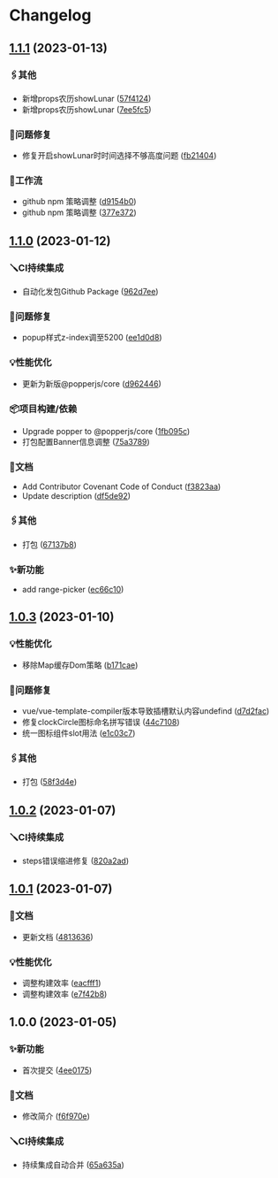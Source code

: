 # Changelog

## [1.1.1](https://github.com/LIjiAngChen8/datepicker-pro-vue/compare/v1.1.0...v1.1.1) (2023-01-13)


### 🖇️其他

* 新增props农历showLunar ([57f4124](https://github.com/LIjiAngChen8/datepicker-pro-vue/commit/57f4124e0eaadce25f83f6350175ef08089b1fc9))
* 新增props农历showLunar ([7ee5fc5](https://github.com/LIjiAngChen8/datepicker-pro-vue/commit/7ee5fc5fe35841e8c7c5aaae24d6412d4ea8a7cd))


### 🐛问题修复

* 修复开启showLunar时时间选择不够高度问题 ([fb21404](https://github.com/LIjiAngChen8/datepicker-pro-vue/commit/fb21404aedb317e96f8fa9d1e9f9f227d6fc15f8))


### 🔖工作流

* github npm 策略调整 ([d9154b0](https://github.com/LIjiAngChen8/datepicker-pro-vue/commit/d9154b06b6e4a16900304f1e8e5e232089914c59))
* github npm 策略调整 ([377e372](https://github.com/LIjiAngChen8/datepicker-pro-vue/commit/377e372b5b62a82ad82b812c44f817b29aee606c))

## [1.1.0](https://github.com/LIjiAngChen8/datepicker-pro-vue/compare/v1.0.3...v1.1.0) (2023-01-12)


### 🪛CI持续集成

* 自动化发包Github Package ([962d7ee](https://github.com/LIjiAngChen8/datepicker-pro-vue/commit/962d7ee38baa6f11e5fc84aba42e1493f6618fc4))


### 🐛问题修复

* popup样式z-index调至5200 ([ee1d0d8](https://github.com/LIjiAngChen8/datepicker-pro-vue/commit/ee1d0d86163d86d7cc4f7e7dffb91182562d4136))


### 💡性能优化

* 更新为新版@popperjs/core ([d962446](https://github.com/LIjiAngChen8/datepicker-pro-vue/commit/d962446e899094b727bd39fafaa062f991917bd8))


### 📦项目构建/依赖

* Upgrade popper to @popperjs/core ([1fb095c](https://github.com/LIjiAngChen8/datepicker-pro-vue/commit/1fb095c796b048834d1f3fd920c004be2ecfa5d9))
* 打包配置Banner信息调整 ([75a3789](https://github.com/LIjiAngChen8/datepicker-pro-vue/commit/75a37896a31e6aa4fdc5e5a3d8c3882141837e44))


### 📄文档

* Add Contributor Covenant Code of Conduct ([f3823aa](https://github.com/LIjiAngChen8/datepicker-pro-vue/commit/f3823aa68fd06c5dd500447fcae7d85e455dfe06))
* Update description ([df5de92](https://github.com/LIjiAngChen8/datepicker-pro-vue/commit/df5de92bc784efda5f31e7d7f1d28111e4e06b51))


### 🖇️其他

* 打包 ([67137b8](https://github.com/LIjiAngChen8/datepicker-pro-vue/commit/67137b8f7ce193a3770dd8b53f9ef5a1f967cefc))


### ✨新功能

* add range-picker ([ec66c10](https://github.com/LIjiAngChen8/datepicker-pro-vue/commit/ec66c1057e10d178dc5cba501e534b39c650b046))

## [1.0.3](https://github.com/LIjiAngChen8/datepicker-pro-vue/compare/v1.0.2...v1.0.3) (2023-01-10)


### 💡性能优化

* 移除Map缓存Dom策略 ([b171cae](https://github.com/LIjiAngChen8/datepicker-pro-vue/commit/b171cae556f6e627b0894d748682a039304dc50a))


### 🐛问题修复

* vue/vue-template-compiler版本导致插槽默认内容undefind ([d7d2fac](https://github.com/LIjiAngChen8/datepicker-pro-vue/commit/d7d2fac4722f56c909e8a83367b99300a94702b1))
* 修复clockCircle图标命名拼写错误 ([44c7108](https://github.com/LIjiAngChen8/datepicker-pro-vue/commit/44c710872b3c132f9c1ae9c6160e789dd9f5245f))
* 统一图标组件slot用法 ([e1c03c7](https://github.com/LIjiAngChen8/datepicker-pro-vue/commit/e1c03c713dcfcb389170181cb1ee158bd2a1bc01))


### 🖇️其他

* 打包 ([58f3d4e](https://github.com/LIjiAngChen8/datepicker-pro-vue/commit/58f3d4eed41944022e92f3eed62e0d6d42d757b2))

## [1.0.2](https://github.com/LIjiAngChen8/datepicker-pro-vue/compare/v1.0.1...v1.0.2) (2023-01-07)


### 🪛CI持续集成

* steps错误缩进修复 ([820a2ad](https://github.com/LIjiAngChen8/datepicker-pro-vue/commit/820a2ad2919d7a124bcdd052670eedbb4a2c079a))

## [1.0.1](https://github.com/LIjiAngChen8/datepicker-pro-vue/compare/v1.0.0...v1.0.1) (2023-01-07)


### 📄文档

* 更新文档 ([4813636](https://github.com/LIjiAngChen8/datepicker-pro-vue/commit/481363678c5f925007ad324fc3748f3f8c1784b5))


### 💡性能优化

* 调整构建效率 ([eacfff1](https://github.com/LIjiAngChen8/datepicker-pro-vue/commit/eacfff13f63c725104149c307255cc06ddb2d823))
* 调整构建效率 ([e7f42b8](https://github.com/LIjiAngChen8/datepicker-pro-vue/commit/e7f42b8670db6363c4b1fdbf8421e7c930507487))

## 1.0.0 (2023-01-05)


### ✨新功能

* 首次提交 ([4ee0175](https://github.com/LIjiAngChen8/datepicker-pro-vue/commit/4ee0175a29e794265c7cb70fdb1af6502389e8c3))


### 📄文档

* 修改简介 ([f6f970e](https://github.com/LIjiAngChen8/datepicker-pro-vue/commit/f6f970e3d20b407c643381463fab6104b3f8aacd))


### 🪛CI持续集成

* 持续集成自动合并 ([65a635a](https://github.com/LIjiAngChen8/datepicker-pro-vue/commit/65a635a11835bcb7bbbcf5307c483ba6d04231c3))
